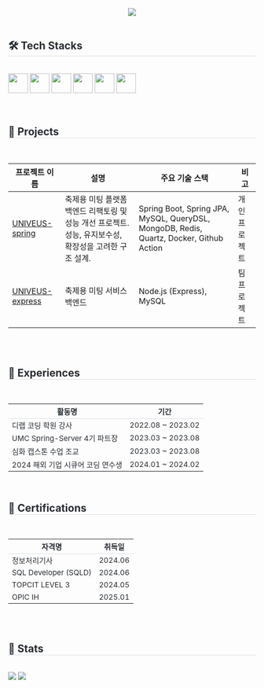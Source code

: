 <div align= "center">
    <img src="https://capsule-render.vercel.app/api?type=waving&color=2b4d9c&height=120&text=&animation=&fontColor=000000&fontSize=60" />
</div>

<br>

<div style="text-align: left;">
    <h2 style="border-bottom: 1px solid #d8dee4; color: #282d33;"> 🛠️ Tech Stacks </h2> 
    <br> 
    <div style="text-align: left;">
        <img src="https://raw.githubusercontent.com/marwin1991/profile-technology-icons/refs/heads/main/icons/spring_boot.png" width="40">
        <img src="https://raw.githubusercontent.com/marwin1991/profile-technology-icons/refs/heads/main/icons/spring.png" width="40">
        <img src="https://raw.githubusercontent.com/marwin1991/profile-technology-icons/refs/heads/main/icons/mysql.png" width="40">
        <img src="https://raw.githubusercontent.com/marwin1991/profile-technology-icons/refs/heads/main/icons/javascript.png" width="40">
        <img src="https://raw.githubusercontent.com/marwin1991/profile-technology-icons/refs/heads/main/icons/node_js.png" width="40">
        <img src="https://raw.githubusercontent.com/marwin1991/profile-technology-icons/refs/heads/main/icons/express.png" width="40">
        <br/>
    </div>
</div>


<br>
<br>

<h2 style="border-bottom: 1px solid #d8dee4; color: #282d33;">📌 Projects</h2>
<br>

| 프로젝트 이름 | 설명 | 주요 기술 스택 | 비고 |
|---------------|------|----------------|------|
| [UNIVEUS-spring](https://github.com/isyoudwn/univeus) | 축제용 미팅 플랫폼 백엔드 리팩토링 및 성능 개선 프로젝트. 성능, 유지보수성, 확장성을 고려한 구조 설계. | Spring Boot, Spring JPA, MySQL, QueryDSL, MongoDB, Redis, Quartz, Docker, Github Action| 개인 프로젝트 |
| [UNIVEUS-express](https://github.com/UMC-UNIVEUS/UNIVEUS-backend-before-festival) | 축제용 미팅 서비스 백엔드 | Node.js (Express), MySQL | 팀 프로젝트 |

<br>
<br>


<!-- 경험 -->
<div style="text-align: left;">
    <h2 style="border-bottom: 1px solid #d8dee4; color: #282d33;">📌 Experiences</h2>
    <br>
    <table style="width:100%; border-collapse: collapse; font-size: 15px; color: #282d33;">
        <thead>
            <tr style="border-bottom: 1px solid #d8dee4;">
                <th>활동명</th>
                <th>기간</th>
            </tr>
        </thead>
        <tbody>
            <tr>
                <td>디랩 코딩 학원 강사</td>
                <td>2022.08 ~ 2023.02</td>
            </tr>
            <tr>
                <td>UMC Spring-Server 4기 파트장</td>
                <td>2023.03 ~ 2023.08</td>
            </tr>
            <tr>
                <td>심화 캡스톤 수업 조교</td>
                <td>2023.03 ~ 2023.08</td>
            </tr>
            <tr>
                <td>2024 해외 기업 시큐어 코딩 연수생</td>
                <td>2024.01 ~ 2024.02</td>
            </tr>
        </tbody>
    </table>
</div>

<br>

<!-- 자격증 -->
<div style="text-align: left;">
    <h2 style="border-bottom: 1px solid #d8dee4; color: #282d33;">📌 Certifications</h2>
    <br>
    <table style="width:100%; border-collapse: collapse; font-size: 15px; color: #282d33;">
        <thead>
            <tr style="border-bottom: 1px solid #d8dee4;">
                <th>자격명</th>
                <th>취득일</th>
            </tr>
        </thead>
        <tbody>
            <tr>
                <td>정보처리기사</td>
                <td>2024.06</td>
            </tr>
            <tr>
                <td>SQL Developer (SQLD)</td>
                <td>2024.06</td>
            </tr>
            <tr>
                <td>TOPCIT LEVEL 3</td>
                <td>2024.05</td>
            </tr>
            <tr>
                <td>OPIC IH</td>
                <td>2025.01</td>
            </tr>
        </tbody>
    </table>
</div>

<br>

<br>

<div style="text-align: left;"> 
    <h2 style="border-bottom: 1px solid #d8dee4; color: #282d33;"> 🏅 Stats </h2> 
    <br>
    <div style="text-align: left;">
        <img src="https://github-readme-stats.vercel.app/api?username=isyoudwn&bg_color=60,f5f5f5,1a1957&title_color=000000&text_color=000000"/>
        <img src="https://github-readme-stats.vercel.app/api/top-langs/?username=isyoudwn&layout=compact&bg_color=60,f5f5f5,1a1957&title_color=000000&text_color=000000"/>
    </div> 
</div>

